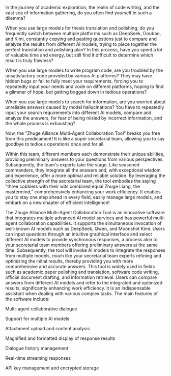 In the journey of academic exploration, the realm of code writing, and the vast sea of information gathering, do you often find yourself in such a dilemma?

When you use large models for thesis translation and polishing, do you frequently switch between multiple platforms such as DeepSeek, Doubao, and Kimi, constantly copying and pasting questions just to compare and analyze the results from different AI models, trying to piece together the perfect translation and polishing plan? In this process, have you spent a lot of valuable time and energy, but still find it difficult to determine which result is truly flawless?

When you use large models to write program code, are you troubled by the unsatisfactory code provided by various AI platforms? They may have hidden bugs or fail to fully meet your requirements, forcing you to repeatedly input your needs and code on different platforms, hoping to find a glimmer of hope, but getting bogged down in tedious operations?

When you use large models to search for information, are you worried about unreliable answers caused by model hallucinations? You have to repeatedly input your search requirements into different AI models, compare and analyze the answers, for fear of being misled by incorrect information, and the whole process is exhausting?

Now, the "Zhuge Alliance Multi-Agent Collaboration Tool" breaks you free from this predicament! It is like a super secretarial team, allowing you to say goodbye to tedious operations once and for all.

Within this team, different members each demonstrate their unique abilities, providing preliminary answers to your questions from various perspectives. Subsequently, the team's experts take the stage. Like seasoned commanders, they integrate all the answers and, with exceptional wisdom and experience, offer a more optimal and reliable solution. By leveraging the collective strength of the secretarial team, the tool embodies the saying "three cobblers with their wits combined equal Zhuge Liang, the mastermind," comprehensively enhancing your work efficiency. It enables you to stay one step ahead in every field, easily manage large models, and embark on a new chapter of efficient intelligence!

The Zhuge Alliance Multi-Agent Collaboration Tool is an innovative software that integrates multiple advanced AI model services and has powerful multi-agent collaboration capabilities. It supports the simultaneous invocation of well-known AI models such as DeepSeek, Qwen, and Moonshot Kimi. Users can input questions through an intuitive graphical interface and select different AI models to provide synchronous responses, a process akin to your secretarial team members offering preliminary answers at the same time. Subsequently, the tool will invoke AI models to integrate the responses from multiple models, much like your secretarial team experts refining and optimizing the initial results, thereby providing you with more comprehensive and accurate answers. This tool is widely used in fields such as academic paper polishing and translation, software code writing, official document drafting, and information retrieval. Users can compare answers from different AI models and refer to the integrated and optimized results, significantly enhancing work efficiency. It is an indispensable assistant when dealing with various complex tasks. The main features of the software include:

Multi-agent collaborative dialogue

Support for multiple AI models

Attachment upload and content analysis

Magnified and formatted display of response results

Dialogue history management

Real-time streaming responses

API key management and encrypted storage
